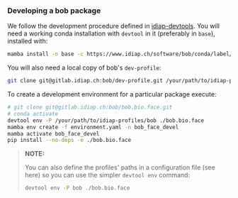 ### Developing a bob package

We follow the development procedure defined in
[idiap-devtools](https://www.idiap.ch/software/biosignal/docs/software/idiap-devtools/main/sphinx/).
You will need a working conda installation with `devtool` in it (preferably in `base`),
installed with:

``` sh
mamba install -n base -c https://www.idiap.ch/software/bob/conda/label/beta -c conda-forge idiap-devtools
```

You will also need a local copy of bob's `dev-profile`:

``` sh
git clone git@gitlab.idiap.ch:bob/dev-profile.git /your/path/to/idiap-profiles/bob
```

To create a development environment for a particular package execute:

``` sh
# git clone git@gitlab.idiap.ch:bob/bob.bio.face.git
# conda activate
devtool env -P /your/path/to/idiap-profiles/bob ./bob.bio.face
mamba env create -f environment.yaml -n bob_face_devel
mamba activate bob_face_devel
pip install --no-deps -e ./bob.bio.face
```

> **NOTE:**
>
> You can also define the profiles' paths in a configuration file (see here) so you can
> use the simpler `devtool env` command:
>
> ``` sh
> devtool env -P bob ./bob.bio.face
> ```
